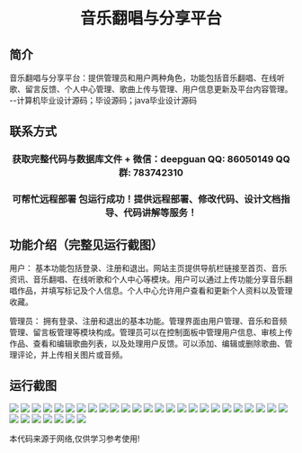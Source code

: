 <p><h1 align="center">音乐翻唱与分享平台</h1></p>

## 简介
音乐翻唱与分享平台：提供管理员和用户两种角色，功能包括音乐翻唱、在线听歌、留言反馈、个人中心管理、歌曲上传与管理、用户信息更新及平台内容管理。    --计算机毕业设计源码；毕设源码；java毕业设计源码


## 联系方式
<p><h3 align="center">获取完整代码与数据库文件 + 微信：deepguan QQ: 86050149 QQ群: 783742310</h3></p>
<p><h3 align="center">可帮忙远程部署 包运行成功！提供远程部署、修改代码、设计文档指导、代码讲解等服务！</h3></p>

## 功能介绍（完整见运行截图）
用户： 基本功能包括登录、注册和退出。网站主页提供导航栏链接至首页、音乐资讯、音乐翻唱、在线听歌和个人中心等模块。用户可以通过上传功能分享音乐翻唱作品，并填写标记及个人信息。个人中心允许用户查看和更新个人资料以及管理收藏。

管理员： 拥有登录、注册和退出的基本功能。管理界面由用户管理、音乐和音频管理、留言板管理等模块构成。管理员可以在控制面板中管理用户信息、审核上传作品、查看和编辑歌曲列表，以及处理用户反馈。可以添加、编辑或删除歌曲、管理评论，并上传相关图片或音频。


## 运行截图
![](img/001.jpg)
![](img/002.jpg)
![](img/003.jpg)
![](img/004.jpg)
![](img/005.jpg)
![](img/006.jpg)
![](img/007.jpg)
![](img/008.jpg)
![](img/009.jpg)
![](img/010.jpg)
![](img/011.jpg)
![](img/012.jpg)
![](img/013.jpg)
![](img/014.jpg)
![](img/015.jpg)
![](img/016.jpg)
![](img/017.jpg)
![](img/018.jpg)
![](img/019.jpg)
![](img/020.jpg)
![](img/021.jpg)
![](img/022.jpg)
![](img/023.jpg)
![](img/024.jpg)
![](img/025.jpg)
![](img/026.jpg)
![](img/027.jpg)
![](img/028.jpg)
![](img/029.jpg)
![](img/030.jpg)
![](img/031.jpg)
![](img/032.jpg)

<p>本代码来源于网络,仅供学习参考使用!</p>
